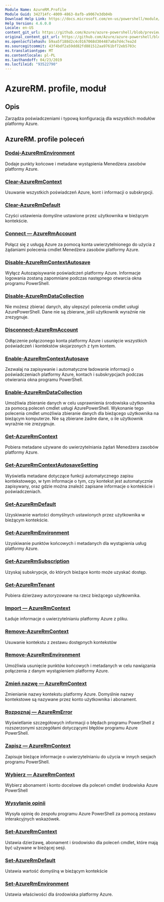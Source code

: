 ```yaml
---
Module Name: AzureRM.Profile
Module Guid: 342714fc-4009-4863-8afb-a9067e3db04b
Download Help Link: https://docs.microsoft.com/en-us/powershell/module/azurerm.profile
Help Version: 4.6.0.0
Locale: en-US
content_git_url: https://github.com/Azure/azure-powershell/blob/preview/src/ResourceManager/Profile/Commands.Profile/help/AzureRM.Profile.md
original_content_git_url: https://github.com/Azure/azure-powershell/blob/preview/src/ResourceManager/Profile/Commands.Profile/help/AzureRM.Profile.md
ms.openlocfilehash: b9aa5f188d2c4c0167068d304487a0a7d4c7ea2d
ms.sourcegitcommit: 43f4bdf2a59dd82fd881512aa9761bf72eb5703c
ms.translationtype: MT
ms.contentlocale: pl-PL
ms.lasthandoff: 04/23/2019
ms.locfileid: "93522790"
---
```

# AzureRM. profile, moduł
## Opis
Zarządza poświadczeniami i typową konfiguracją dla wszystkich modułów platformy Azure.

## AzureRM. profile poleceń
### [Dodaj-AzureRmEnvironment](Add-AzureRmEnvironment.md)
Dodaje punkty końcowe i metadane wystąpienia Menedżera zasobów platformy Azure.

### [Clear-AzureRmContext](Clear-AzureRmContext.md)
Usuwanie wszystkich poświadczeń Azure, kont i informacji o subskrypcji.

### [Clear-AzureRmDefault](Clear-AzureRmDefault.md)
Czyści ustawienia domyślne ustawione przez użytkownika w bieżącym kontekście.

### [Connect — AzureRmAccount](Connect-AzureRmAccount.md)
Połącz się z usługą Azure za pomocą konta uwierzytelnionego do użycia z żądaniami polecenia cmdlet Menedżera zasobów platformy Azure.

### [Disable-AzureRmContextAutosave](Disable-AzureRmContextAutosave.md)
Wyłącz Autozapisywanie poświadczeń platformy Azure.  Informacje logowania zostaną zapomniane podczas następnego otwarcia okna programu PowerShell.

### [Disable-AzureRmDataCollection](Disable-AzureRmDataCollection.md)
Nie możesz zbierać danych, aby ulepszyć polecenia cmdlet usługi AzurePowerShell. Dane nie są zbierane, jeśli użytkownik wyraźnie nie zrezygnuje.

### [Disconnect-AzureRmAccount](Disconnect-AzureRmAccount.md)
Odłączenie połączonego konta platformy Azure i usunięcie wszystkich poświadczeń i kontekstów skojarzonych z tym kontem.

### [Enable-AzureRmContextAutosave](Enable-AzureRmContextAutosave.md)
Zezwalaj na zapisywanie i automatyczne ładowanie informacji o poświadczeniach platformy Azure, kontach i subskrypcjach podczas otwierania okna programu PowerShell. 

### [Enable-AzureRmDataCollection](Enable-AzureRmDataCollection.md)
Umożliwia zbieranie danych w celu usprawnienia środowiska użytkownika za pomocą poleceń cmdlet usługi AzurePowerShell.
Wykonanie tego polecenia cmdlet umożliwia zbieranie danych dla bieżącego użytkownika na bieżącym komputerze.
Nie są zbierane żadne dane, o ile użytkownik wyraźnie nie zrezygnuje.

### [Get-AzureRmContext](Get-AzureRmContext.md)
Pobiera metadane używane do uwierzytelniania żądań Menedżera zasobów platformy Azure.

### [Get-AzureRmContextAutosaveSetting](Get-AzureRmContextAutosaveSetting.md)
Wyświetla metadane dotyczące funkcji automatycznego zapisu kontekstowego, w tym informacje o tym, czy kontekst jest automatycznie zapisywany, oraz gdzie można znaleźć zapisane informacje o kontekście i poświadczeniach.

### [Get-AzureRmDefault](Get-AzureRmDefault.md)
Uzyskiwanie wartości domyślnych ustawionych przez użytkownika w bieżącym kontekście.

### [Get-AzureRmEnvironment](Get-AzureRmEnvironment.md)
Uzyskiwanie punktów końcowych i metadanych dla wystąpienia usług platformy Azure.

### [Get-AzureRmSubscription](Get-AzureRmSubscription.md)
Uzyskaj subskrypcje, do których bieżące konto może uzyskać dostęp.

### [Get-AzureRmTenant](Get-AzureRmTenant.md)
Pobiera dzierżawy autoryzowane na rzecz bieżącego użytkownika.

### [Import — AzureRmContext](Import-AzureRmContext.md)
Ładuje informacje o uwierzytelnianiu platformy Azure z pliku.

### [Remove-AzureRmContext](Remove-AzureRmContext.md)
Usuwanie kontekstu z zestawu dostępnych kontekstów

### [Remove-AzureRmEnvironment](Remove-AzureRmEnvironment.md)
Umożliwia usunięcie punktów końcowych i metadanych w celu nawiązania połączenia z danym wystąpieniem platformy Azure.

### [Zmień nazwę — AzureRmContext](Rename-AzureRmContext.md)
Zmienianie nazwy kontekstu platformy Azure.  Domyślnie nazwy kontekstowe są nazywane przez konto użytkownika i abonament.

### [Rozpoznaj — AzureRmError](Resolve-AzureRmError.md)
Wyświetlanie szczegółowych informacji o błędach programu PowerShell z rozszerzonymi szczegółami dotyczącymi błędów programu Azure PowerShell.

### [Zapisz — AzureRmContext](Save-AzureRmContext.md)
Zapisuje bieżące informacje o uwierzytelnianiu do użycia w innych sesjach programu PowerShell.

### [Wybierz — AzureRmContext](Select-AzureRmContext.md)
Wybierz abonament i konto docelowe dla poleceń cmdlet środowiska Azure PowerShell

### [Wysyłanie opinii](Send-Feedback.md)
Wysyła opinię do zespołu programu Azure PowerShell za pomocą zestawu interakcyjnych wskazówek.

### [Set-AzureRmContext](Set-AzureRmContext.md)
Ustawia dzierżawę, abonament i środowisko dla poleceń cmdlet, które mają być używane w bieżącej sesji.

### [Set-AzureRmDefault](Set-AzureRmDefault.md)
Ustawia wartość domyślną w bieżącym kontekście

### [Set-AzureRmEnvironment](Set-AzureRmEnvironment.md)
Ustawia właściwości dla środowiska platformy Azure.

